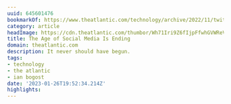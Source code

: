 ```yaml
---
uuid: 645601476
bookmarkOf: https://www.theatlantic.com/technology/archive/2022/11/twitter-facebook-social-media-decline/672074/
category: article
headImage: https://cdn.theatlantic.com/thumbor/Wh71Iri9Z6fIjpFfwhGVWReVA84=/0x43:2000x1085/1200x625/media/img/mt/2022/11/Fkjp6MlQ/original.png
title: The Age of Social Media Is Ending
domain: theatlantic.com
description: It never should have begun.
tags:
- technology
- the atlantic
- ian bogost
date: '2023-01-26T19:52:34.214Z'
highlights: 
---
```



